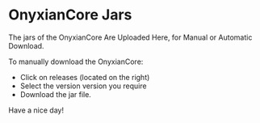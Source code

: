 # OnyxianCore Jars
The jars of the OnyxianCore Are Uploaded Here, for Manual or Automatic Download.


To manually download the OnyxianCore:
- Click on releases (located on the right)
- Select the version version you require
- Download the jar file.



Have a nice day!
